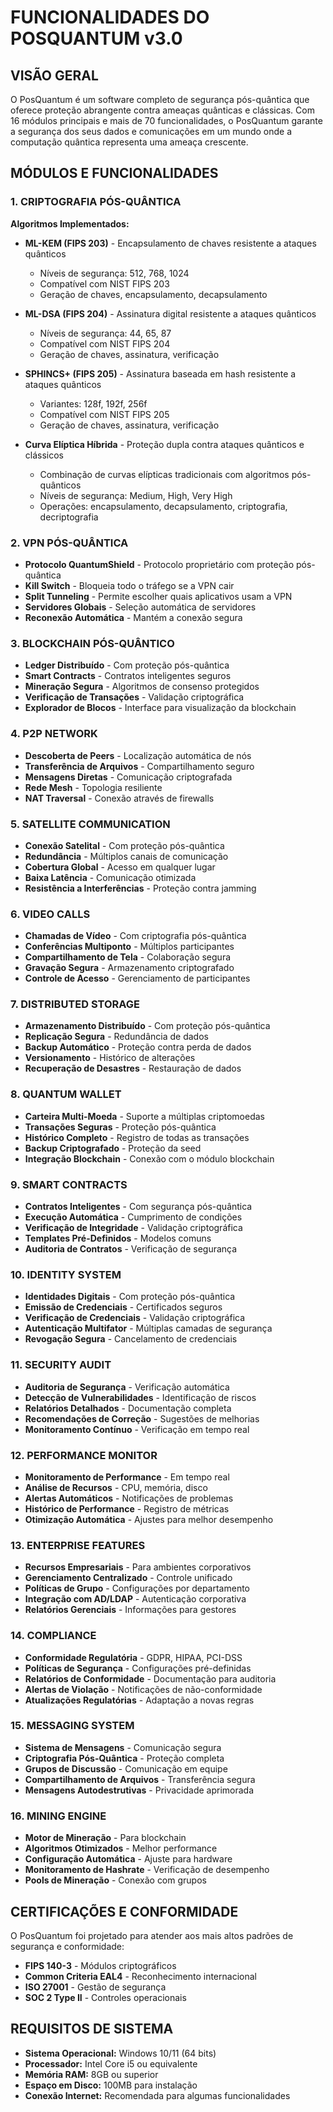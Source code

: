 # FUNCIONALIDADES DO POSQUANTUM v3.0

## VISÃO GERAL

O PosQuantum é um software completo de segurança pós-quântica que oferece proteção abrangente contra ameaças quânticas e clássicas. Com 16 módulos principais e mais de 70 funcionalidades, o PosQuantum garante a segurança dos seus dados e comunicações em um mundo onde a computação quântica representa uma ameaça crescente.

## MÓDULOS E FUNCIONALIDADES

### 1. CRIPTOGRAFIA PÓS-QUÂNTICA

**Algoritmos Implementados:**
- **ML-KEM (FIPS 203)** - Encapsulamento de chaves resistente a ataques quânticos
  - Níveis de segurança: 512, 768, 1024
  - Compatível com NIST FIPS 203
  - Geração de chaves, encapsulamento, decapsulamento

- **ML-DSA (FIPS 204)** - Assinatura digital resistente a ataques quânticos
  - Níveis de segurança: 44, 65, 87
  - Compatível com NIST FIPS 204
  - Geração de chaves, assinatura, verificação

- **SPHINCS+ (FIPS 205)** - Assinatura baseada em hash resistente a ataques quânticos
  - Variantes: 128f, 192f, 256f
  - Compatível com NIST FIPS 205
  - Geração de chaves, assinatura, verificação

- **Curva Elíptica Híbrida** - Proteção dupla contra ataques quânticos e clássicos
  - Combinação de curvas elípticas tradicionais com algoritmos pós-quânticos
  - Níveis de segurança: Medium, High, Very High
  - Operações: encapsulamento, decapsulamento, criptografia, decriptografia

### 2. VPN PÓS-QUÂNTICA

- **Protocolo QuantumShield** - Protocolo proprietário com proteção pós-quântica
- **Kill Switch** - Bloqueia todo o tráfego se a VPN cair
- **Split Tunneling** - Permite escolher quais aplicativos usam a VPN
- **Servidores Globais** - Seleção automática de servidores
- **Reconexão Automática** - Mantém a conexão segura

### 3. BLOCKCHAIN PÓS-QUÂNTICO

- **Ledger Distribuído** - Com proteção pós-quântica
- **Smart Contracts** - Contratos inteligentes seguros
- **Mineração Segura** - Algoritmos de consenso protegidos
- **Verificação de Transações** - Validação criptográfica
- **Explorador de Blocos** - Interface para visualização da blockchain

### 4. P2P NETWORK

- **Descoberta de Peers** - Localização automática de nós
- **Transferência de Arquivos** - Compartilhamento seguro
- **Mensagens Diretas** - Comunicação criptografada
- **Rede Mesh** - Topologia resiliente
- **NAT Traversal** - Conexão através de firewalls

### 5. SATELLITE COMMUNICATION

- **Conexão Satelital** - Com proteção pós-quântica
- **Redundância** - Múltiplos canais de comunicação
- **Cobertura Global** - Acesso em qualquer lugar
- **Baixa Latência** - Comunicação otimizada
- **Resistência a Interferências** - Proteção contra jamming

### 6. VIDEO CALLS

- **Chamadas de Vídeo** - Com criptografia pós-quântica
- **Conferências Multiponto** - Múltiplos participantes
- **Compartilhamento de Tela** - Colaboração segura
- **Gravação Segura** - Armazenamento criptografado
- **Controle de Acesso** - Gerenciamento de participantes

### 7. DISTRIBUTED STORAGE

- **Armazenamento Distribuído** - Com proteção pós-quântica
- **Replicação Segura** - Redundância de dados
- **Backup Automático** - Proteção contra perda de dados
- **Versionamento** - Histórico de alterações
- **Recuperação de Desastres** - Restauração de dados

### 8. QUANTUM WALLET

- **Carteira Multi-Moeda** - Suporte a múltiplas criptomoedas
- **Transações Seguras** - Proteção pós-quântica
- **Histórico Completo** - Registro de todas as transações
- **Backup Criptografado** - Proteção da seed
- **Integração Blockchain** - Conexão com o módulo blockchain

### 9. SMART CONTRACTS

- **Contratos Inteligentes** - Com segurança pós-quântica
- **Execução Automática** - Cumprimento de condições
- **Verificação de Integridade** - Validação criptográfica
- **Templates Pré-Definidos** - Modelos comuns
- **Auditoria de Contratos** - Verificação de segurança

### 10. IDENTITY SYSTEM

- **Identidades Digitais** - Com proteção pós-quântica
- **Emissão de Credenciais** - Certificados seguros
- **Verificação de Credenciais** - Validação criptográfica
- **Autenticação Multifator** - Múltiplas camadas de segurança
- **Revogação Segura** - Cancelamento de credenciais

### 11. SECURITY AUDIT

- **Auditoria de Segurança** - Verificação automática
- **Detecção de Vulnerabilidades** - Identificação de riscos
- **Relatórios Detalhados** - Documentação completa
- **Recomendações de Correção** - Sugestões de melhorias
- **Monitoramento Contínuo** - Verificação em tempo real

### 12. PERFORMANCE MONITOR

- **Monitoramento de Performance** - Em tempo real
- **Análise de Recursos** - CPU, memória, disco
- **Alertas Automáticos** - Notificações de problemas
- **Histórico de Performance** - Registro de métricas
- **Otimização Automática** - Ajustes para melhor desempenho

### 13. ENTERPRISE FEATURES

- **Recursos Empresariais** - Para ambientes corporativos
- **Gerenciamento Centralizado** - Controle unificado
- **Políticas de Grupo** - Configurações por departamento
- **Integração com AD/LDAP** - Autenticação corporativa
- **Relatórios Gerenciais** - Informações para gestores

### 14. COMPLIANCE

- **Conformidade Regulatória** - GDPR, HIPAA, PCI-DSS
- **Políticas de Segurança** - Configurações pré-definidas
- **Relatórios de Conformidade** - Documentação para auditoria
- **Alertas de Violação** - Notificações de não-conformidade
- **Atualizações Regulatórias** - Adaptação a novas regras

### 15. MESSAGING SYSTEM

- **Sistema de Mensagens** - Comunicação segura
- **Criptografia Pós-Quântica** - Proteção completa
- **Grupos de Discussão** - Comunicação em equipe
- **Compartilhamento de Arquivos** - Transferência segura
- **Mensagens Autodestrutivas** - Privacidade aprimorada

### 16. MINING ENGINE

- **Motor de Mineração** - Para blockchain
- **Algoritmos Otimizados** - Melhor performance
- **Configuração Automática** - Ajuste para hardware
- **Monitoramento de Hashrate** - Verificação de desempenho
- **Pools de Mineração** - Conexão com grupos

## CERTIFICAÇÕES E CONFORMIDADE

O PosQuantum foi projetado para atender aos mais altos padrões de segurança e conformidade:

- **FIPS 140-3** - Módulos criptográficos
- **Common Criteria EAL4** - Reconhecimento internacional
- **ISO 27001** - Gestão de segurança
- **SOC 2 Type II** - Controles operacionais

## REQUISITOS DE SISTEMA

- **Sistema Operacional:** Windows 10/11 (64 bits)
- **Processador:** Intel Core i5 ou equivalente
- **Memória RAM:** 8GB ou superior
- **Espaço em Disco:** 100MB para instalação
- **Conexão Internet:** Recomendada para algumas funcionalidades

